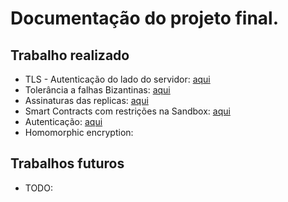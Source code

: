 # Documentação do projeto final.

## Trabalho realizado
* TLS - Autenticação do lado do servidor: [aqui](../../../Server#configurações-tls-wa1)
* Tolerância a falhas Bizantinas: [aqui](../../../Server#garantias-para-tolerância-a-servidores-bizantinos)
* Assinaturas das replicas: [aqui](../../../Server#receção-das-respostas-assinadas-das-réplicas-postman)
* Smart Contracts com restrições na Sandbox: [aqui](../../../Server#smart-contracts)
* Autenticação: [aqui](../../../Server/Documentation/AUTHENTICATION.md)
* Homomorphic encryption: 

## Trabalhos futuros
* TODO:

